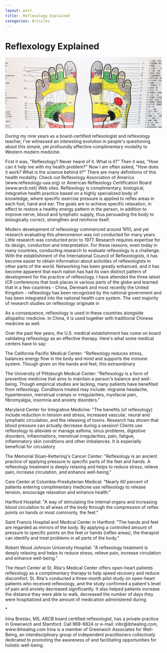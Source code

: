 ```yaml
---
layout: post
title:  Reflexology Explained
categories: Articles
---
```


<h1>Reflexology Explained</h1>
<img class="img-responsive" src="/img/feetchart.jpg">

<p>During my nine years as a board-certified reflexologist and reflexology teacher, I’ve witnessed an interesting evolution in people's questioning about this simple, yet profoundly effective complimentary modality to Western modern medicine.</p>

<p>First it was, "Reflexology? Never heard of it. What is it?" Then it was, "How can it help me with my health problem?" Now I am often asked, "How does it work? What is the science behind it?" There are many definitions of this health modality. Check out Reflexology Association of America (www.reflexology-usa.org) or American Reflexology Certification Board (www.arcb.net) Web sites. Reflexology is complimentary, biological, integrative health practice based on a highly specialized body of knowledge, where specific exercise pressure is applied to reflex areas in each foot, hand and ear. The goals are to achieve specific relaxation, in effect to restore a healthy energy pattern in the person, in addition to improve nerve, blood and lymphatic supply, thus persuading the body to biologically correct, strengthen and reinforce itself.
</p>
<p>Modern development of reflexology commenced around 1910, and yet research evaluating this phenomenon was not conducted for many years. Little research was conducted prior to 1977. Research requires expertise for its design, conduction and interpretation. For these reasons, even today in many countries, conducting research to evaluate reflexology is a challenge. With the establishment of the International Council of Reflexologists, it has become easier to obtain information about activities of reflexologists in other parts of the world. Networking has been greatly enhanced, and it has become apparent that each nation has had its own distinct pattern of development for the practice of reflexology. I have attended the three latest ICR conferences that took places in various parts of the globe and learned that in a few countries - China, Denmark and most recently the United Kingdom - reflexology has been recognized by the national government and has been integrated into the national health care system. The vast majority of research studies on reflexology originate in 
</p>
<p>As a consequence, reflexology is used in these countries alongside allopathic medicine. In China, it is used together with traditional Chinese medicine as well.

</p><p>Over the past few years, the U.S. medical establishment has come on board validating reflexology as an effective therapy. Here's what some medical centers have to say:

</p><p>The California Pacific Medical Center: "Reflexology reduces stress, balances energy flow in the body and mind and supports the immune system. Though given on the hands and feet, this extraordinary 

</p><p>The University of Pittsburgh Medical Center: "Reflexology is a form of preventive medicine that aims to maintain a person's balance and well-being. Though empirical studies are lacking, many patients have benefited from reflexology. Conditions treated may include: migraine headache, hypertension, menstrual cramps or irregularities, myofacial pain, fibromyalgia, insomnia and anxiety disorders."

</p><p>Maryland Center for Integrative Medicine: "The benefits (of reflexology) include reduction in tension and stress, increased vascular, neural and lymphatic circulation, and the releasing of toxins. Research has shown that blood pressure can actually decrease during a session! Clients use reflexology to alleviate or manage asthma, sinus problems, digestive disorders, inflammations, menstrual irregularities, pain, fatigue, inflammatory skin conditions and other imbalances. It is especially beneficial for circulatory 

</p><p>The Memorial Sloan-Kettering's Cancer Center: "Reflexology is an ancient practice of applying pressure to specific parts of the feet and hands. A reflexology treatment is deeply relaxing and helps to reduce stress, relieve pain, increase circulation, and enhance well-being."

</p><p>Care Center at Columbia-Presbyterian Medical: "Nearly 60 percent of patients entering complimentary medicine use reflexology to release tension, encourage relaxation and enhance health."

</p><p>Hartford Hospital: "A way of stimulating the internal organs and increasing blood circulation to all areas of the body through the compression of reflex points on hands or most commonly, the feet."

</p><p>Saint Francis Hospital and Medical Center in Hartford: "The hands and feet are regarded as mirrors of the body. By applying a controlled amount of pressure to specific points on the feet or hands (reflex areas), the therapist can identify and treat problems in all parts of the body."

</p><p>Robert Wood Johnson University Hospital: "A reflexology treatment is deeply relaxing and helps to reduce stress, relieve pain, increase circulation and enhance well-being."

</p><p>The Heart Center at St. Rita's Medical Center offers open-heart patients reflexology as a complimentary therapy to help speed recovery and reduce discomfort. St. Rita's conducted a three-month pilot study on open-heart patients who received reflexology, and the study confirmed a patient's level of pain and anxiety decreased significantly. It also helped patients increase the distance they were able to walk, decreased the number of days they were hospitalized and the amount of medication administered during 
<p>*</p>
</p><p><span class="pea">Irina Breslav, MS, ARCB board certified reflexologist, has a private practice in Greenwich and Stamford. Call 968-6824 or e-mail: iribr@ibhealing.com, www.ibhealing.com Irina is a member of Greenwich Associates for Well-Being, an interdisciplinary group of independent practitioners collectively dedicated to promoting the awareness of and facilitating opportunities for holistic well-being.</span></p>


